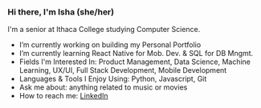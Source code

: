 ### Hi there, I'm Isha (she/her)


I'm a senior at Ithaca College studying Computer Science. 
- I’m currently working on building my Personal Portfolio
- I’m currently learning React Native for Mob. Dev. & SQL for DB Mngmt.
- Fields I'm Interested In: Product Management, Data Science, Machine Learning, UX/UI, Full Stack Development, Mobile Development
- Languages & Tools I Enjoy Using: Python, Javascript, Git
- Ask me about: anything related to music or movies
- How to reach me: [LinkedIn](https://www.linkedin.com/in/ishasharmax/)

